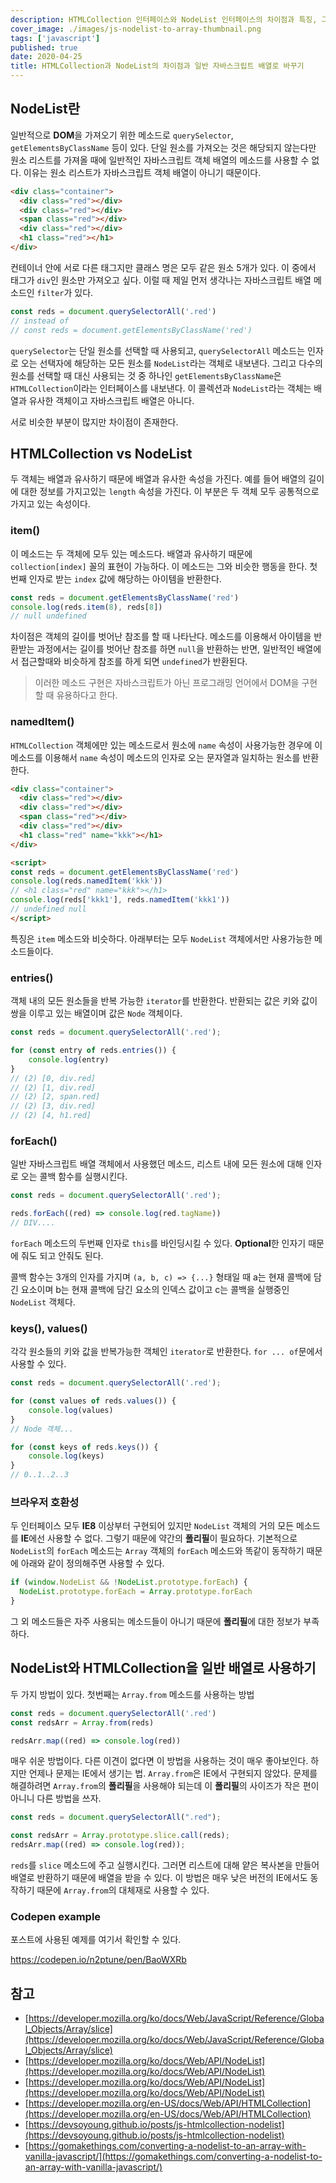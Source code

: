 ```yaml
---
description: HTMLCollection 인터페이스와 NodeList 인터페이스의 차이점과 특징, 그리고 이러한 유사 배열을 일반 자바스크립트 배열 객체로 변환하는 방법을 서로의 특징을 이해하고 정리한 뒤 사용해보기
cover_image: ./images/js-nodelist-to-array-thumbnail.png
tags: ['javascript']
published: true
date: 2020-04-25
title: HTMLCollection과 NodeList의 차이점과 일반 자바스크립트 배열로 바꾸기
---
```


## NodeList란

일반적으로 **DOM**을 가져오기 위한 메소드로 `querySelector`, `getElementsByClassName` 등이 있다. 단일 원소를 가져오는 것은 해당되지 않는다만 원소 리스트를 가져올 때에 일반적인 자바스크립트 객체 배열의 메소드를 사용할 수 없다. 이유는 원소 리스트가 자바스크립트 객체 배열이 아니기 때문이다.

```html
<div class="container">
  <div class="red"></div>
  <div class="red"></div>
  <span class="red"></div>
  <div class="red"></div>
  <h1 class="red"></h1>
</div>
```

컨테이너 안에 서로 다른 태그지만 클래스 명은 모두 같은 원소 5개가 있다. 이 중에서 태그가 `div`인 원소만 가져오고 싶다. 이럴 때 제일 먼저 생각나는 자바스크립트 배열 메소드인 `filter`가 있다.

```js
const reds = document.querySelectorAll('.red')
// instead of
// const reds = document.getElementsByClassName('red')
```

`querySelector`는 단일 원소를 선택할 때 사용되고, `querySelectorAll` 메소드는 인자로 오는 선택자에 해당하는 모든 원소를 `NodeList`라는 객체로 내보낸다. 그리고 다수의 원소를 선택할 때 대신 사용되는 것 중 하나인 `getElementsByClassName`은 `HTMLCollection`이라는 인터페이스를 내보낸다. 이 콜렉션과 `NodeList`라는 객체는 배열과 유사한 객체이고 자바스크립트 배열은 아니다.

서로 비슷한 부분이 많지만 차이점이 존재한다.

## HTMLCollection vs NodeList

두 객체는 배열과 유사하기 때문에 배열과 유사한 속성을 가진다. 예를 들어 배열의 길이에 대한 정보를 가지고있는 `length` 속성을 가진다. 이 부분은 두 객체 모두 공통적으로 가지고 있는 속성이다.

### item()

이 메소드는 두 객체에 모두 있는 메소드다. 배열과 유사하기 때문에 `collection[index]` 꼴의 표현이 가능하다. 이 메소드는 그와 비슷한 행동을 한다. 첫번째 인자로 받는 `index` 값에 해당하는 아이템을 반환한다.

```js
const reds = document.getElementsByClassName('red')
console.log(reds.item(8), reds[8])
// null undefined
```

차이점은 객체의 길이를 벗어난 참조를 할 때 나타난다. 메소드를 이용해서 아이템을 반환받는 과정에서는 길이를 벗어난 참조를 하면 `null`을 반환하는 반면, 일반적인 배열에서 접근할때와 비슷하게 참조를 하게 되면 `undefined`가 반환된다.

> 이러한 메소드 구현은 자바스크립트가 아닌 프로그래밍 언어에서 DOM을 구현할 때 유용하다고 한다.

### namedItem()

`HTMLCollection` 객체에만 있는 메소드로서 원소에 `name` 속성이 사용가능한 경우에 이 메소드를 이용해서 `name` 속성이 메소드의 인자로 오는 문자열과 일치하는 원소를 반환한다.

```html
<div class="container">
  <div class="red"></div>
  <div class="red"></div>
  <span class="red"></div>
  <div class="red"></div>
  <h1 class="red" name="kkk"></h1>
</div>

<script>
const reds = document.getElementsByClassName('red')
console.log(reds.namedItem('kkk'))
// <h1 class="red" name="kkk"></h1>
console.log(reds['kkk1'], reds.namedItem('kkk1'))
// undefined null
</script>
```

특징은 `item` 메소드와 비슷하다. 아래부터는 모두 `NodeList` 객체에서만 사용가능한 메소드들이다.

### entries()

객체 내의 모든 원소들을 반복 가능한 `iterator`를 반환한다. 반환되는 값은 키와 값이 쌍을 이루고 있는 배열이며 값은 `Node` 객체이다.

```js
const reds = document.querySelectorAll('.red');

for (const entry of reds.entries()) {
	console.log(entry)
}
// (2) [0, div.red]
// (2) [1, div.red]
// (2) [2, span.red]
// (2) [3, div.red]
// (2) [4, h1.red]
```

### forEach()

일반 자바스크립트 배열 객체에서 사용했던 메소드, 리스트 내에 모든 원소에 대해 인자로 오는 콜백 함수를 실행시킨다.

```js
const reds = document.querySelectorAll('.red');

reds.forEach((red) => console.log(red.tagName))
// DIV....
```

`forEach` 메소드의 두번째 인자로 `this`를 바인딩시킬 수 있다. **Optional**한 인자기 때문에 줘도 되고 안줘도 된다.

콜백 함수는 3개의 인자를 가지며 `(a, b, c) => {...}` 형태일 때 a는 현재 콜백에 담긴 요소이며 b는 현재 콜백에 담긴 요소의 인덱스 값이고 c는 콜백을 실행중인 `NodeList` 객체다.

### keys(), values()

각각 원소들의 키와 값을 반복가능한 객체인 `iterator`로 반환한다. `for ... of`문에서 사용할 수 있다.

```js
const reds = document.querySelectorAll('.red');

for (const values of reds.values()) {
	console.log(values)
}
// Node 객체...

for (const keys of reds.keys()) {
	console.log(keys)
}
// 0..1..2..3
```

### 브라우저 호환성

두 인터페이스 모두 **IE8** 이상부터 구현되어 있지만 `NodeList` 객체의 거의 모든 메소드를 **IE**에선 사용할 수 없다. 그렇기 때문에 약간의 **폴리필**이 필요하다. 기본적으로 `NodeList`의 `forEach` 메소드는 `Array` 객체의 `forEach` 메소드와 똑같이 동작하기 때문에 아래와 같이 정의해주면 사용할 수 있다.

```js
if (window.NodeList && !NodeList.prototype.forEach) {
  NodeList.prototype.forEach = Array.prototype.forEach
}
```

그 외 메소드들은 자주 사용되는 메소드들이 아니기 때문에 **폴리필**에 대한 정보가 부족하다.

## NodeList와 HTMLCollection을 일반 배열로 사용하기

두 가지 방법이 있다. 첫번째는 `Array.from` 메소드를 사용하는 방법

```js
const reds = document.querySelectorAll('.red')
const redsArr = Array.from(reds)

redsArr.map((red) => console.log(red))
```

매우 쉬운 방법이다. 다른 이견이 없다면 이 방법을 사용하는 것이 매우 좋아보인다. 하지만 언제나 문제는 IE에서 생기는 법. `Array.from`은 IE에서 구현되지 않았다. 문제를 해결하려면 `Array.from`의 **폴리필**을 사용해야 되는데 이 **폴리필**의 사이즈가 작은 편이 아니니 다른 방법을 쓰자.

```js
const reds = document.querySelectorAll(".red");

const redsArr = Array.prototype.slice.call(reds);
redsArr.map((red) => console.log(red));
```

`reds`를 `slice` 메소드에 주고 실행시킨다. 그러면 리스트에 대해 얕은 복사본을 만들어 배열로 반환하기 때문에 배열을 받을 수 있다. 이 방법은 매우 낮은 버전의 IE에서도 동작하기 때문에 `Array.from`의 대체재로 사용할 수 있다.

### Codepen example

포스트에 사용된 예제를 여기서 확인할 수 있다.

<https://codepen.io/n2ptune/pen/BaoWXRb>

## 참고

- [https://developer.mozilla.org/ko/docs/Web/JavaScript/Reference/Global_Objects/Array/slice](https://developer.mozilla.org/ko/docs/Web/JavaScript/Reference/Global_Objects/Array/slice)
- [https://developer.mozilla.org/ko/docs/Web/API/NodeList](https://developer.mozilla.org/ko/docs/Web/API/NodeList)
- [https://developer.mozilla.org/ko/docs/Web/API/NodeList](https://developer.mozilla.org/ko/docs/Web/API/NodeList)
- [https://developer.mozilla.org/en-US/docs/Web/API/HTMLCollection](https://developer.mozilla.org/en-US/docs/Web/API/HTMLCollection)
- [https://devsoyoung.github.io/posts/js-htmlcollection-nodelist](https://devsoyoung.github.io/posts/js-htmlcollection-nodelist)
- [https://gomakethings.com/converting-a-nodelist-to-an-array-with-vanilla-javascript/](https://gomakethings.com/converting-a-nodelist-to-an-array-with-vanilla-javascript/)